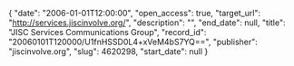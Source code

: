{
  "date": "2006-01-01T12:00:00", 
  "open_access": true, 
  "target_url": "http://services.jiscinvolve.org/", 
  "description": "", 
  "end_date": null, 
  "title": "JISC Services Communications Group", 
  "record_id": "20060101T120000/U1fnHSSD0L4+xVeM4bS7YQ==", 
  "publisher": "jiscinvolve.org", 
  "slug": 4620298, 
  "start_date": null
}

